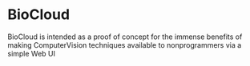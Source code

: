 # BioCloud #
BioCloud is intended as a proof of concept for the immense benefits of making ComputerVision techniques available to nonprogrammers via a simple Web UI

